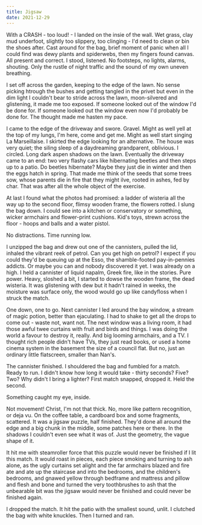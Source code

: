 ```yaml
---
title: Jigsaw
date: 2021-12-29
---
```


With a CRASH - too loud! - I landed on the insie of the wall. Wet grass, clay mud underfoot, slightly too slippery, too clinging - I'd need to clean or bin the shoes after. Cast around for the bag, brief moment of panic when all I could find was dewy plants and spiderwebs, then my fingers found canvas. All present and correct. I stood, listened. No footsteps, no lights, alarms, shouting. Only the rustle of night traffic and the sound of my own uneven breathing.

I set off across the garden, keeping to the edge of the lawn. No sense picking htrough the bushes and getting tangled in the privet but even in the dim light I couldn't bear to stride across the lawn, moon-silvered and glistening, it made me too exposed. If someone looked out of the window I'd be done for. If someone looked out the window even now I'd probably be done for. The thought made me hasten my pace.

I came to the edge of the driveway and swore. Gravel. Might as well yell at the top of my lungs, I'm here, come and get me. Might as well start singing La Marseillaise. I skirted the edge looking for an alternative. The house was very quiet; the siling sleep of a daydreaming grandparent, oblivious. I circled. Long dark aspen shadows on the lawn. Eventually the driveway came to an end: two very flashy cars like hibernating beetles and then steps up to a patio. Do beetles hibernate? Maybe they just die in winter and then the eggs hatch in spring. That made me think of the seeds that some trees sow, whose parents die in fire that they might ilve, rooted in ashes, fed by char. That was after all the whole object of the exercise.

At last I found what the photos had promised: a ladder of wisteria all the way up to the second floor, flimsy wooden frame, the flowers rotted. I slung the bag down. I could see into a kitchen or conservatory or something, wicker armchairs and flower-print cushions. Kid's toys, strewn across the floor - hoops and balls and a water pistol.

No distractions. Time running low.

I unzipped the bag and drew out one of the cannisters, pulled the lid, inhaled the vibrant reek of petrol. Can you get high on petrol? I expect if you could they'd be queuing up at the Esso, the shamble-footed pay-in-pennies addicts. Or maybe you can and nobody discovered it yet. I was already on a high. I held a cannister of liquid napalm, Greek fire, like in the stories. Pure power. Heavy, sloshed a bit, I started to dowse the wooden frame, the dead wisteria. It was glistening with dew but it hadn't rained in weeks, the moisture was surface only, the wood would go up like candyfloss when I struck the match.

One down, one to go. Next cannister I led around the bay window, a stream of magic potion, better than ejaculating. I had to shake to get all the drops to come out - waste not, want not. The next window was a living room, it had those awful twee curtains with fruit and birds and things. I was doing the world a favour to destroy it, really. And big looming armchairs, and a TV. I thought rich people didn't have TVs, they just read books, or used a home cinema system in the basement the size of a council flat. But no, just an ordinary little flatscreen, smaller than Nan's.

The cannister finished. I shouldered the bag and fumbled for a match. Ready to run. I didn't know how long it would take - thirty seconds? Five? Two? Why didn't I bring a lighter? First match snapped, dropped it. Held the second.

Something caught my eye, inside.

Not movement! Christ, I'm not that thick. No, more like pattern recognition, or deja vu. On the coffee table, a cardboard box and some fragments, scattered. It was a jigsaw puzzle, half finished. They'd done all around the edge and a big chunk in the middle, some patches here or there. In the shadows I couldn't even see what it was of. Just the geometry, the vague shape of it.

It hit me with steamroller force that this puzzle would never be finished if I lit this match. It would roast in pieces, each piece smoking and turning to ash alone, as the ugly curtains set alight and the far armchairs blazed and fire ate and ate up the staircase and into the bedrooms, and the children's bedrooms, and gnawed yellow through bedframe and mattress and pillow and flesh and bone and turned the very toothbrushes to ash that the unbearable bit was the jigsaw would never be finished and could never be finished again.

I dropped the match. It hit the patio with the smallest sound, unlit. I clutched the bag with white knuckles. Then I turned and ran.
